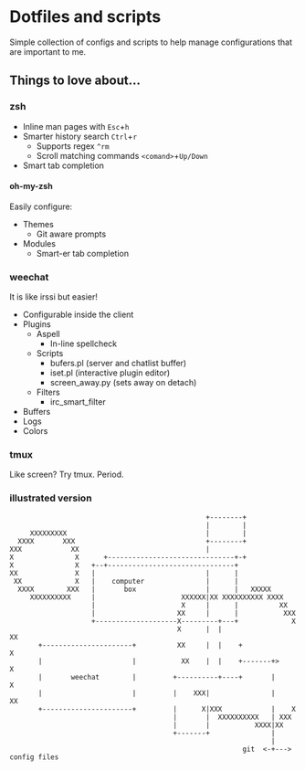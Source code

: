 # Dotfiles and scripts

Simple collection of configs and scripts to help manage configurations that are important to me.


## Things to love about...

### zsh
* Inline man pages with `Esc`+`h`
* Smarter history search `Ctrl`+`r`
  * Supports regex `^rm`
  * Scroll matching commands `<comand>`+`Up/Down`
* Smart tab completion

#### oh-my-zsh
Easily configure:
* Themes
  * Git aware prompts
* Modules
  * Smart-er tab completion
 
### weechat
It is like irssi but easier!
* Configurable inside the client
* Plugins
  * Aspell
    * In-line spellcheck
  * Scripts
    * bufers.pl (server and chatlist buffer)
    * iset.pl (interactive plugin editor)
    * screen_away.py (sets away on detach)
  * Filters
    * irc_smart_filter
* Buffers
* Logs
* Colors

### tmux
Like screen? Try tmux. Period.

### illustrated version

```
                                                +--------+             
                                                |        |             
     XXXXXXXXX                                  |        |             
  XXXX       XXX                                +--------+             
XXX            XX                               |                      
X               X      +-------------------------------+-+             
X               X   +--+-------------------------------+               
XX              X   |                           |      |               
 XX             X   |    computer               |      |               
  XXXX        XXX   |       box                 |      |   XXXXX       
     XXXXXXXXXX     |                     XXXXXX|XX XXXXXXXXXX XXXX    
                    |                     X     |      |          XX   
                    |                    XX     |      |           XXX 
                    +--------------------X---------+---+             X 
                                         X      |  |                 XX
       +----------------------+          XX     |  |    +             X
       |                      |           XX    |  |    +-------+>    X
       |       weechat        |         +----------+----+       |     X
       |                      |         |    XXX|               |    XX
       +----------------------+         |      X|XXX            |    X 
                                        |       |  XXXXXXXXXX   | XXX  
                                        |       |           XXXX|XX    
                                        +-------+               |
                                                                |
                                                         git  <-+--->  config files
```
